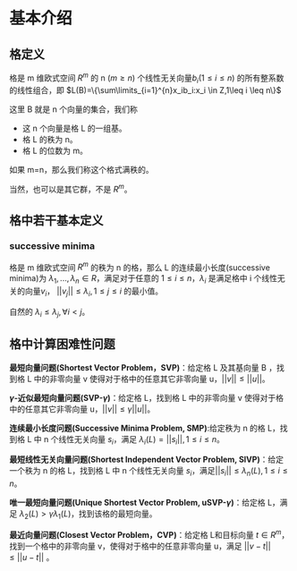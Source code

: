 # 基本介绍

## 格定义

格是 m 维欧式空间 $R^m$ 的 n ($m\geq n$) 个线性无关向量$b_i(1\leq i \leq n)$ 的所有整系数的线性组合，即
$L(B)=\{\sum\limits_{i=1}^{n}x_ib_i:x_i \in Z,1\leq i \leq n\}$

这里 B 就是 n 个向量的集合，我们称

- 这 n 个向量是格 L 的一组基。
- 格 L 的秩为 n。
- 格 L 的位数为 m。

如果 m=n，那么我们称这个格式满秩的。

当然，也可以是其它群，不是 $R^m$。

## 格中若干基本定义

### successive minima

格是 m 维欧式空间 $R^m$ 的秩为 n 的格，那么 L 的连续最小长度(successive minima)为 $\lambda_1,...,\lambda_n \in R$，满足对于任意的 $1\leq i\leq n$，$\lambda_i$ 是满足格中 i 个线性无关的向量$v_i$， $||v_j||\leq \lambda_i,1\leq j\leq i$ 的最小值。

自然的 $\lambda_i \leq \lambda_j ,\forall i <j$。

## 格中计算困难性问题

**最短向量问题(Shortest Vector Problem，SVP)**：给定格 L 及其基向量 B ，找到格 L 中的非零向量 v 使得对于格中的任意其它非零向量 u，$||v|| \leq ||u||$。

**$\gamma$-近似最短向量问题(SVP-$\gamma$)**：给定格 L，找到格 L 中的非零向量 v 使得对于格中的任意其它非零向量 u，$||v|| \leq \gamma||u||$。

**连续最小长度问题(Successive Minima Problem, SMP)**:给定秩为 n 的格 L，找到格 L 中 n 个线性无关向量 $s_i$，满足 $\lambda_i(L)=||s_i||, 1\leq i \leq n$。

**最短线性无关向量问题(Shortest Independent Vector Problem, SIVP)**：给定一个秩为 n 的格 L，找到格 L 中 n 个线性无关向量 $s_i$，满足$||s_i|| \leq \lambda_n(L), 1\leq i \leq n$。

**唯一最短向量问题(Unique Shortest Vector Problem, uSVP-$\gamma$)**：给定格 L，满足 $\lambda_2(L) > \gamma \lambda_1(L)$，找到该格的最短向量。

**最近向量问题(Closest Vector Problem，CVP)**：给定格 L和目标向量 $t\in R^m$，找到一个格中的非零向量 v，使得对于格中的任意非零向量 u，满足 $||v-t|| \leq ||u-t||$ 。



